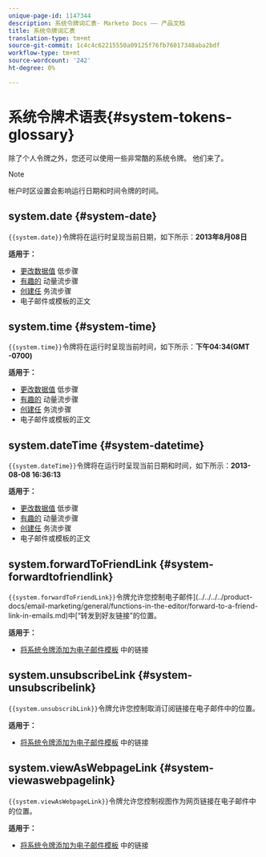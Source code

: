 ```yaml
---
unique-page-id: 1147344
description: 系统令牌词汇表- Marketo Docs —— 产品文档
title: 系统令牌词汇表
translation-type: tm+mt
source-git-commit: 1c4c4c62215550a09125f76fb76017348aba2bdf
workflow-type: tm+mt
source-wordcount: '242'
ht-degree: 0%

---
```



# 系统令牌术语表{#system-tokens-glossary}

除了个人令牌之外，您还可以使用一些非常酷的系统令牌。 他们来了。

>[!NOTE]
>
>帐户时区设置会影响运行日期和时间令牌的时间。

## system.date {#system-date}

`{{system.date}}`令牌将在运行时呈现当前日期，如下所示：**2013年8月08日**

**适用于：**

* [更改数据值](../../../../product-docs/core-marketo-concepts/smart-campaigns/flow-actions/change-data-value.md) 低步骤
* [有趣的](../../../../product-docs/core-marketo-concepts/smart-campaigns/flow-actions/interesting-moment.md) 动量流步骤
* [创建任](../../../../product-docs/core-marketo-concepts/smart-campaigns/salesforce-flow-actions/create-task.md) 务流步骤
* 电子邮件或模板的正文

## system.time {#system-time}

`{{system.time}}`令牌将在运行时呈现当前时间，如下所示：**下午04:34(GMT -0700)**

**适用于：**

* [更改数据值](../../../../product-docs/core-marketo-concepts/smart-campaigns/flow-actions/change-data-value.md) 低步骤
* [有趣的](../../../../product-docs/core-marketo-concepts/smart-campaigns/flow-actions/interesting-moment.md) 动量流步骤
* [创建任](../../../../product-docs/core-marketo-concepts/smart-campaigns/salesforce-flow-actions/create-task.md) 务流步骤
* 电子邮件或模板的正文

## system.dateTime {#system-datetime}

`{{system.dateTime}}`令牌将在运行时呈现当前日期和时间，如下所示：**2013-08-08 16:36:13**

**适用于：**

* [更改数据值](../../../../product-docs/core-marketo-concepts/smart-campaigns/flow-actions/change-data-value.md) 低步骤
* [有趣的](../../../../product-docs/core-marketo-concepts/smart-campaigns/flow-actions/interesting-moment.md) 动量流步骤
* [创建任](../../../../product-docs/core-marketo-concepts/smart-campaigns/salesforce-flow-actions/create-task.md) 务流步骤
* 电子邮件或模板的正文

## system.forwardToFriendLink {#system-forwardtofriendlink}

`{{system.forwardToFriendLink}}`令牌允许您控制电子邮件](../../../../product-docs/email-marketing/general/functions-in-the-editor/forward-to-a-friend-link-in-emails.md)中[“转发到好友链接”的位置。

**适用于：**

* [将系统令牌添加为电子邮件模板](add-a-system-token-as-a-link-in-an-email.md) 中的链接

## system.unsubscribeLink {#system-unsubscribelink}

`{{system.unsubscribLink}}`令牌允许您控制取消订阅链接在电子邮件中的位置。

**适用于：**

* [将系统令牌添加为电子邮件模板](add-a-system-token-as-a-link-in-an-email.md) 中的链接

## system.viewAsWebpageLink {#system-viewaswebpagelink}

`{{system.viewAsWebpageLink}}`令牌允许您控制视图作为网页链接在电子邮件中的位置。

**适用于：**

* [将系统令牌添加为电子邮件模板](add-a-system-token-as-a-link-in-an-email.md) 中的链接
